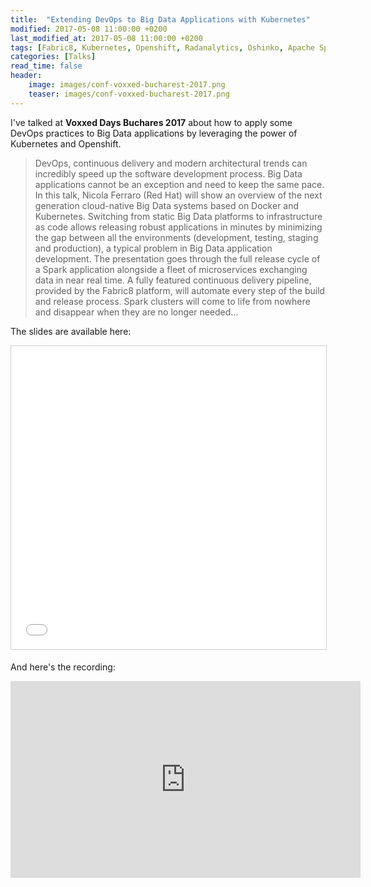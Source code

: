 ```yaml
---
title:  "Extending DevOps to Big Data Applications with Kubernetes"
modified: 2017-05-08 11:00:00 +0200
last_modified_at: 2017-05-08 11:00:00 +0200
tags: [Fabric8, Kubernetes, Openshift, Radanalytics, Oshinko, Apache Spark]
categories: [Talks]
read_time: false
header:
    image: images/conf-voxxed-bucharest-2017.png
    teaser: images/conf-voxxed-bucharest-2017.png
---
```

I've talked at **Voxxed Days Buchares 2017** about how to apply some DevOps practices to Big Data applications by leveraging the power of Kubernetes and Openshift.


> DevOps, continuous delivery and modern architectural trends can incredibly speed up the software development process. Big Data applications cannot be an exception and need to keep the same pace. In this talk, Nicola Ferraro (Red Hat) will show an overview of the next generation cloud-native Big Data systems based on Docker and Kubernetes. Switching from static Big Data platforms to infrastructure as code allows releasing robust applications in minutes by minimizing the gap between all the environments (development, testing, staging and production), a typical problem in Big Data application development. The presentation goes through the full release cycle of a Spark application alongside a fleet of microservices exchanging data in near real time. A fully featured continuous delivery pipeline, provided by the Fabric8 platform, will automate every step of the build and release process. Spark clusters will come to life from nowhere and disappear when they are no longer needed...

The slides are available here:

<iframe src="//www.slideshare.net/slideshow/embed_code/key/a0EJps7bci1Xgw" width="595" height="485" frameborder="0" marginwidth="0" marginheight="0" scrolling="no" style="border:1px solid #CCC; border-width:1px; margin-bottom:5px; max-width: 100%;" allowfullscreen> </iframe>

And here's the recording:

<iframe width="560" height="315" src="https://www.youtube.com/embed/tPsydjaPs0U" frameborder="0" allowfullscreen></iframe>
